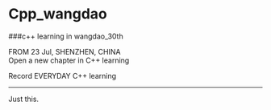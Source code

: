 # Cpp_wangdao  
###c++ learning in wangdao_30th


FROM 23 Jul, SHENZHEN, CHINA  
Open a new chapter in C++ learning  

Record EVERYDAY C++ learning  
*****
Just this.  
